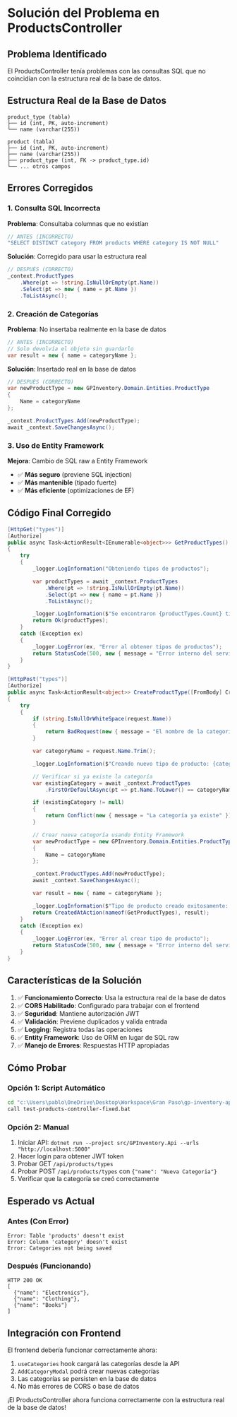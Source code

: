 # Solución del Problema en ProductsController

## Problema Identificado
El ProductsController tenía problemas con las consultas SQL que no coincidían con la estructura real de la base de datos.

## Estructura Real de la Base de Datos
```
product_type (tabla)
├── id (int, PK, auto-increment)
└── name (varchar(255))

product (tabla)
├── id (int, PK, auto-increment)
├── name (varchar(255))
├── product_type (int, FK -> product_type.id)
└── ... otros campos
```

## Errores Corregidos

### 1. Consulta SQL Incorrecta
**Problema**: Consultaba columnas que no existían
```csharp
// ANTES (INCORRECTO)
"SELECT DISTINCT category FROM products WHERE category IS NOT NULL"
```

**Solución**: Corregido para usar la estructura real
```csharp
// DESPUÉS (CORRECTO)
_context.ProductTypes
    .Where(pt => !string.IsNullOrEmpty(pt.Name))
    .Select(pt => new { name = pt.Name })
    .ToListAsync();
```

### 2. Creación de Categorías
**Problema**: No insertaba realmente en la base de datos
```csharp
// ANTES (INCORRECTO)
// Solo devolvía el objeto sin guardarlo
var result = new { name = categoryName };
```

**Solución**: Insertado real en la base de datos
```csharp
// DESPUÉS (CORRECTO)
var newProductType = new GPInventory.Domain.Entities.ProductType
{
    Name = categoryName
};

_context.ProductTypes.Add(newProductType);
await _context.SaveChangesAsync();
```

### 3. Uso de Entity Framework
**Mejora**: Cambio de SQL raw a Entity Framework
- ✅ **Más seguro** (previene SQL injection)
- ✅ **Más mantenible** (tipado fuerte)
- ✅ **Más eficiente** (optimizaciones de EF)

## Código Final Corregido

```csharp
[HttpGet("types")]
[Authorize]
public async Task<ActionResult<IEnumerable<object>>> GetProductTypes()
{
    try
    {
        _logger.LogInformation("Obteniendo tipos de productos");

        var productTypes = await _context.ProductTypes
            .Where(pt => !string.IsNullOrEmpty(pt.Name))
            .Select(pt => new { name = pt.Name })
            .ToListAsync();

        _logger.LogInformation($"Se encontraron {productTypes.Count} tipos de productos");
        return Ok(productTypes);
    }
    catch (Exception ex)
    {
        _logger.LogError(ex, "Error al obtener tipos de productos");
        return StatusCode(500, new { message = "Error interno del servidor" });
    }
}

[HttpPost("types")]
[Authorize]
public async Task<ActionResult<object>> CreateProductType([FromBody] CreateProductTypeRequest request)
{
    try
    {
        if (string.IsNullOrWhiteSpace(request.Name))
        {
            return BadRequest(new { message = "El nombre de la categoría es requerido" });
        }

        var categoryName = request.Name.Trim();

        _logger.LogInformation($"Creando nuevo tipo de producto: {categoryName}");

        // Verificar si ya existe la categoría
        var existingCategory = await _context.ProductTypes
            .FirstOrDefaultAsync(pt => pt.Name.ToLower() == categoryName.ToLower());

        if (existingCategory != null)
        {
            return Conflict(new { message = "La categoría ya existe" });
        }

        // Crear nueva categoría usando Entity Framework
        var newProductType = new GPInventory.Domain.Entities.ProductType
        {
            Name = categoryName
        };

        _context.ProductTypes.Add(newProductType);
        await _context.SaveChangesAsync();

        var result = new { name = categoryName };

        _logger.LogInformation($"Tipo de producto creado exitosamente: {categoryName}");
        return CreatedAtAction(nameof(GetProductTypes), result);
    }
    catch (Exception ex)
    {
        _logger.LogError(ex, "Error al crear tipo de producto");
        return StatusCode(500, new { message = "Error interno del servidor" });
    }
}
```

## Características de la Solución

1. ✅ **Funcionamiento Correcto**: Usa la estructura real de la base de datos
2. ✅ **CORS Habilitado**: Configurado para trabajar con el frontend
3. ✅ **Seguridad**: Mantiene autorización JWT
4. ✅ **Validación**: Previene duplicados y valida entrada
5. ✅ **Logging**: Registra todas las operaciones
6. ✅ **Entity Framework**: Uso de ORM en lugar de SQL raw
7. ✅ **Manejo de Errores**: Respuestas HTTP apropiadas

## Cómo Probar

### Opción 1: Script Automático
```bash
cd "c:\Users\pablo\OneDrive\Desktop\Workspace\Gran Paso\gp-inventory-api"
call test-products-controller-fixed.bat
```

### Opción 2: Manual
1. Iniciar API: `dotnet run --project src/GPInventory.Api --urls "http://localhost:5000"`
2. Hacer login para obtener JWT token
3. Probar GET `/api/products/types`
4. Probar POST `/api/products/types` con `{"name": "Nueva Categoria"}`
5. Verificar que la categoría se creó correctamente

## Esperado vs Actual

### Antes (Con Error)
```
Error: Table 'products' doesn't exist
Error: Column 'category' doesn't exist
Error: Categories not being saved
```

### Después (Funcionando)
```
HTTP 200 OK
[
  {"name": "Electronics"},
  {"name": "Clothing"},
  {"name": "Books"}
]
```

## Integración con Frontend

El frontend debería funcionar correctamente ahora:
1. `useCategories` hook cargará las categorías desde la API
2. `AddCategoryModal` podrá crear nuevas categorías
3. Las categorías se persisten en la base de datos
4. No más errores de CORS o base de datos

¡El ProductsController ahora funciona correctamente con la estructura real de la base de datos!
